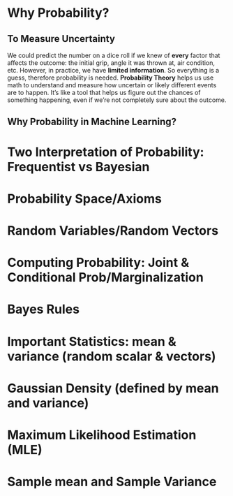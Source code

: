 # Why Probability?  
## To Measure Uncertainty
We could predict the number on a dice roll if we knew of **every** factor that affects the outcome: the initial grip, angle it was thrown at, air condition, etc.
However, in practice, we have **limited information**. So everything is a guess, therefore probability is needed.
**Probability Theory** helps us use math to understand and measure how uncertain or likely different events are to happen. It’s like a tool that helps us figure out the chances of something happening, even if we’re not completely sure about the outcome.
## Why Probability in Machine Learning?

# Two Interpretation of Probability: Frequentist vs Bayesian 

# Probability Space/Axioms  
# Random Variables/Random Vectors  
# Computing Probability: Joint & Conditional Prob/Marginalization  
# Bayes Rules  
# Important Statistics: mean & variance (random scalar & vectors)  
# Gaussian Density (defined by mean and variance)  
# Maximum Likelihood Estimation (MLE)  
# Sample mean and Sample Variance